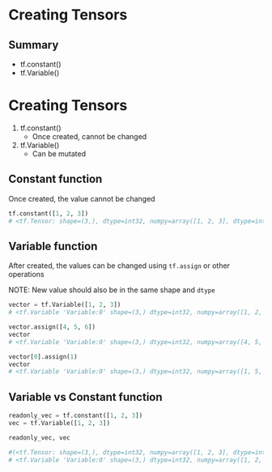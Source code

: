 # Creating Tensors

## Summary

- tf.constant()
- tf.Variable()

# Creating Tensors

1. tf.constant()
   - Once created, cannot be changed
2. tf.Variable()
   - Can be mutated

## Constant function

Once created, the value cannot be changed

```python
tf.constant([1, 2, 3])
# <tf.Tensor: shape=(3,), dtype=int32, numpy=array([1, 2, 3], dtype=int32)>
```

## Variable function

After created, the values can be changed using `tf.assign` or other operations

NOTE: New value should also be in the same shape and `dtype`

```python
vector = tf.Variable([1, 2, 3])
# <tf.Variable 'Variable:0' shape=(3,) dtype=int32, numpy=array([1, 2, 3], dtype=int32)>

vector.assign([4, 5, 6])
vector
# <tf.Variable 'Variable:0' shape=(3,) dtype=int32, numpy=array([4, 5, 6], dtype=int32)>

vector[0].assign(1)
vector
# <tf.Variable 'Variable:0' shape=(3,) dtype=int32, numpy=array([1, 5, 6], dtype=int32)>
```

## Variable vs Constant function

```python
readonly_vec = tf.constant([1, 2, 3])
vec = tf.Variable([1, 2, 3])

readonly_vec, vec

#(<tf.Tensor: shape=(3,), dtype=int32, numpy=array([1, 2, 3], dtype=int32)>,
# <tf.Variable 'Variable:0' shape=(3,) dtype=int32, numpy=array([1, 2, 3], dtype=int32)>)
```
